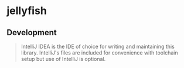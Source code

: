 # jellyfish

## Development

> IntelliJ IDEA is the IDE of choice for writing and maintaining this library. IntelliJ's files are included for
> convenience with toolchain setup but use of IntelliJ is optional.
